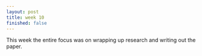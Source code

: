 ```yaml
---
layout: post
title: week 10
finished: false
---
```


This week the entire focus was on wrapping up research and writing out the paper.